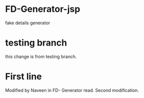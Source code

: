 # FD-Generator-jsp
fake details generator

# testing branch
this change is from testing branch.

# First line
Modified by Naveen in FD- Generator read.
Second modification.

